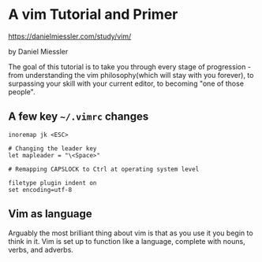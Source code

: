 # A vim Tutorial and Primer

https://danielmiessler.com/study/vim/

by Daniel Miessler

The goal of this tutorial is to take you through every stage of progression - from understanding the vim philosophy(which will stay with you forever), to surpassing your skill with your current editor, to becoming "one of those people".

## A few key `~/.vimrc` changes

```
inoremap jk <ESC>

# Changing the leader key
let mapleader = "\<Space>"

# Remapping CAPSLOCK to Ctrl at operating system level

filetype plugin indent on
set encoding=utf-8
```

## Vim as language

Arguably the most brilliant thing about vim is that as you use it you begin to think in it. Vim is set up to function like a language, complete with nouns, verbs, and adverbs.

